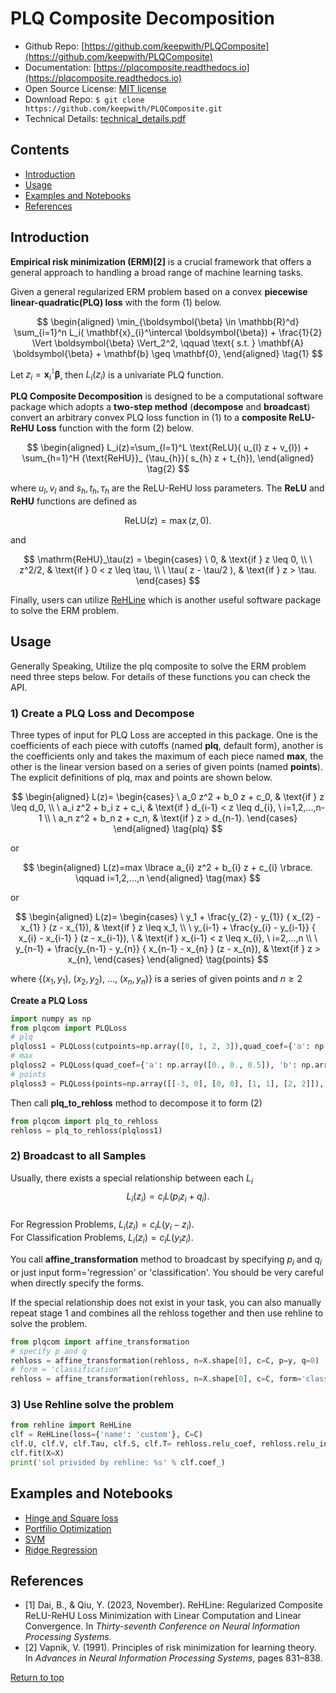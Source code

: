 # PLQ Composite Decomposition<a href="https://github.com/keepwith/PLQComposite"></a>
 


- Github Repo: [https://github.com/keepwith/PLQComposite](https://github.com/keepwith/PLQComposite)
- Documentation: [https://plqcomposite.readthedocs.io](https://plqcomposite.readthedocs.io)
- Open Source License: [MIT license](https://opensource.org/licenses/MIT)
- Download Repo: 
		```
		$ git clone https://github.com/keepwith/PLQComposite.git
		```
- Technical Details: [technical_details.pdf](https://github.com/keepwith/PLQComposite/blob/main/docs/technical_details.pdf)   


## Contents
- [Introduction](#Introduction)
- [Usage](#Usage)
- [Examples and Notebooks](#Examples-and-Notebooks)
- [References](#References)


## Introduction
 

**Empirical risk minimization (ERM)[2]** is a crucial framework that offers a general approach to handling a broad range of machine learning tasks. 

Given a general regularized ERM problem based on a convex **piecewise linear-quadratic(PLQ) loss** with the form $(1)$ below.


$$
\begin{aligned}
\min_{\boldsymbol{\beta} \in \mathbb{R}^d} \sum_{i=1}^n  L_i( \mathbf{x}_{i}^\intercal \boldsymbol{\beta}) + \frac{1}{2} \Vert \boldsymbol{\beta} \Vert_2^2, \qquad \text{ s.t. } \mathbf{A} \boldsymbol{\beta} + \mathbf{b} \geq \mathbf{0},   
\end{aligned}
\tag{1}
$$


Let $z_i=\mathbf{x}_ i^\intercal \mathbf{\beta}$, then $L_i(z_i)$ is a univariate PLQ function. 



**PLQ Composite Decomposition** is designed to be a computational software package which adopts a **two-step method** (**decompose** and **broadcast**) convert an arbitrary convex PLQ loss function in $(1)$ to a **composite ReLU-ReHU Loss** function with the form $(2)$ below. 


$$
\begin{aligned}
L_i(z)=\sum_{l=1}^L \text{ReLU}( u_{l} z + v_{l}) + \sum_{h=1}^H {\text{ReHU}}_ {\tau_{h}}( s_{h} z + t_{h}), 
\end{aligned}
\tag{2} 
$$

where $u_{l},v_{l}$ and $s_{h},t_{h},\tau_{h}$ are the ReLU-ReHU loss parameters.
The **ReLU** and **ReHU** functions are defined as 

$$\mathrm{ReLU}(z)=\max(z,0).$$ 

and


$$
\mathrm{ReHU}_\tau(z) =
  \begin{cases}
  \ 0,                     & \text{if } z \leq 0, \\
  \ z^2/2,                 & \text{if } 0 < z \leq \tau, \\
  \ \tau( z - \tau/2 ),   & \text{if } z > \tau.
  \end{cases}
$$


Finally, users can utilize <a href ="https://github.com/softmin/ReHLine">ReHLine</a> which is another useful software package to solve the ERM problem.  



## Usage
Generally Speaking, Utilize the plq composite to solve the ERM problem need three steps below. For details of these functions you can check the API.  

### 1) Create a PLQ Loss and Decompose  
Three types of input for PLQ Loss are accepted in this package. One is the coefficients of each piece with cutoffs (named **plq**, default form), another is the coefficients only and takes the maximum of each piece named **max**, the other is the linear version based on a series of given points (named **points**). The explicit definitions of plq, max and points are shown below.  

$$
\begin{aligned}
L(z)=
\begin{cases}
\ a_0 z^2 + b_0 z + c_0, & \text{if } z \leq d_0, \\
\ a_i z^2 + b_i z + c_i, & \text{if } d_{i-1} < z \leq d_{i}, \ i=1,2,...,n-1 \\
\ a_n z^2 + b_n z + c_n, & \text{if } z > d_{n-1}.
\end{cases}
\end{aligned}
\tag{plq} 
$$


or 


$$
\begin{aligned}
L(z)=max \lbrace a_{i} z^2 + b_{i} z + c_{i} \rbrace. \qquad i=1,2,...,n
\end{aligned}
\tag{max} 
$$


or 


$$
\begin{aligned}
L(z)=
\begin{cases}
\ y_1  + \frac{y_{2} - y_{1}} { x_{2} - x_{1} } (z - x_{1}), & \text{if } z \leq x_1, \\
\ y_{i-1} + \frac{y_{i} - y_{i-1}} { x_{i} - x_{i-1} } (z - x_{i-1}), \ & \text{if } x_{i-1} < z \leq x_{i}, \ i=2,...,n \\
\ y_{n-1} + \frac{y_{n-1} - y_{n}} { x_{n-1} - x_{n} } (z - x_{n}), & \text{if } z > x_{n},
\end{cases}
\end{aligned}
\tag{points}
$$


where $\lbrace (x_1,y_1),\ (x_2,y_2),\ ...,\ (x_n, y_n) \rbrace$ is a series of given points and $n\geq 2$   

**Create a PLQ Loss**  
```python
import numpy as np
from plqcom import PLQLoss
# plq
plqloss1 = PLQLoss(cutpoints=np.array([0, 1, 2, 3]),quad_coef={'a': np.array([0, 0, 0, 0, 0]), 'b': np.array([0, 1, 2, 3, 4]), 'c': np.array([0, 0, -1, -3, -6])})
# max
plqloss2 = PLQLoss(quad_coef={'a': np.array([0., 0., 0.5]), 'b': np.array([0., -1., -1.]), 'c': np.array([0., 1., 0.5])}, form='max')
# points
plqloss3 = PLQLoss(points=np.array([[-3, 0], [0, 0], [1, 1], [2, 2]]), form="points")
```

Then call **plq_to_rehloss** method to decompose it to form $(2)$  
```python
from plqcom import plq_to_rehloss
rehloss = plq_to_rehloss(plqloss1)
```

### 2) Broadcast to all Samples
Usually, there exists a special relationship between each $L_{i}$
$$L_i(z_i)=c_{i}L(p_{i}z_{i}+q_{i}).$$  
For Regression Problems, $L_i(z_i)=c_{i}L(y_{i}-z_{i})$.   
For Classification Problems, $L_i(z_i)=c_{i}L(y_{i}z_{i})$.  

You call **affine_transformation** method to broadcast by specifying $p_{i}$ and $q_{i}$ or just input form='regression' or 'classification'. You should be very careful when directly specify the forms. 

If the special relationship does not exist in your task, you can also manually repeat stage 1 and combines all the rehloss together and then use rehline to solve the problem.  

```python
from plqcom import affine_transformation
# specify p and q
rehloss = affine_transformation(rehloss, n=X.shape[0], c=C, p=y, q=0)
# form = 'classification'
rehloss = affine_transformation(rehloss, n=X.shape[0], c=C, form='classification')
```

### 3) Use Rehline solve the problem
``` python
from rehline import ReHLine
clf = ReHLine(loss={'name': 'custom'}, C=C)
clf.U, clf.V, clf.Tau, clf.S, clf.T= rehloss.relu_coef, rehloss.relu_intercept,rehloss.rehu_cut, rehloss.rehu_coef, rehloss.rehu_intercept
clf.fit(X=X)
print('sol privided by rehline: %s' % clf.coef_)
```




## Examples and Notebooks
- [Hinge and Square loss](https://colab.research.google.com/drive/1VKsSci1DqkHt7wJgruYRN3dp1EHO87SU?usp=sharing)
- [Portfilio Optimization](https://colab.research.google.com/drive/1k2ZVk9FmtnPklA1MQpQg2-JqDbwR9RHu?usp=sharing)
- [SVM](https://github.com/keepwith/PLQComposite/blob/main/examples/ex2_svm.ipynb)
- [Ridge Regression](https://github.com/keepwith/PLQComposite/blob/main/examples/ex3_regression.ipynb)



## References

- [1]  Dai, B., & Qiu, Y. (2023, November). ReHLine: Regularized Composite ReLU-ReHU Loss Minimization  with Linear Computation and Linear Convergence. In *Thirty-seventh Conference on Neural Information Processing Systems*.
- [2]  Vapnik, V. (1991). Principles of risk minimization for learning theory. In *Advances in Neural Information Processing Systems*, pages 831–838.

[Return to top](#PLQ-Composite-Decomposition)
